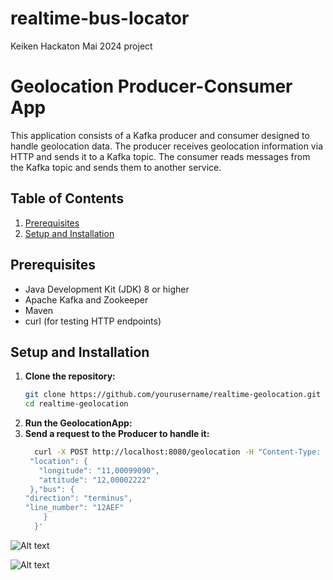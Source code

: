# realtime-bus-locator
Keiken Hackaton Mai 2024 project

# Geolocation Producer-Consumer App

This application consists of a Kafka producer and consumer designed to handle geolocation data. The producer receives geolocation information via HTTP and sends it to a Kafka topic. The consumer reads messages from the Kafka topic and sends them to another service.

## Table of Contents

1. [Prerequisites](#prerequisites)
2. [Setup and Installation](#setup-and-installation)

## Prerequisites

- Java Development Kit (JDK) 8 or higher
- Apache Kafka and Zookeeper
- Maven
- curl (for testing HTTP endpoints)

## Setup and Installation

1. **Clone the repository:**
   ```sh
   git clone https://github.com/yourusername/realtime-geolocation.git
   cd realtime-geolocation

2.  **Run the GeolocationApp:**
3.  **Send a request to the Producer to handle it:**
    ```sh
      curl -X POST http://localhost:8080/geolocation -H "Content-Type: application/json" -d '{
     "location": {
       "longitude": "11,00099090",
       "attitude": "12,00002222"
     },"bus": {
    "direction": "terminus",
    "line_number": "12AEF"
        }
      }'
![Alt text](images/send-request.png)

![Alt text](images/kafka-topic.png)
